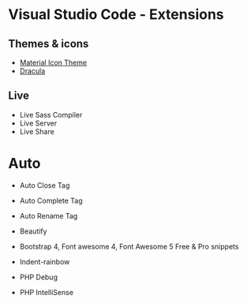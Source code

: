 # Visual Studio Code - Extensions
## Themes & icons
* [Material Icon Theme](https://marketplace.visualstudio.com/items?itemName=PKief.material-icon-theme)
* [Dracula](https://marketplace.visualstudio.com/items?itemName=dracula-theme.theme-dracula)

## Live
* Live Sass Compiler
* Live Server
* Live Share

# Auto
* Auto Close Tag
* Auto Complete Tag
* Auto Rename Tag

* Beautify
* Bootstrap 4, Font awesome 4, Font Awesome 5 Free & Pro snippets
* Indent-rainbow
* PHP Debug
* PHP IntelliSense
